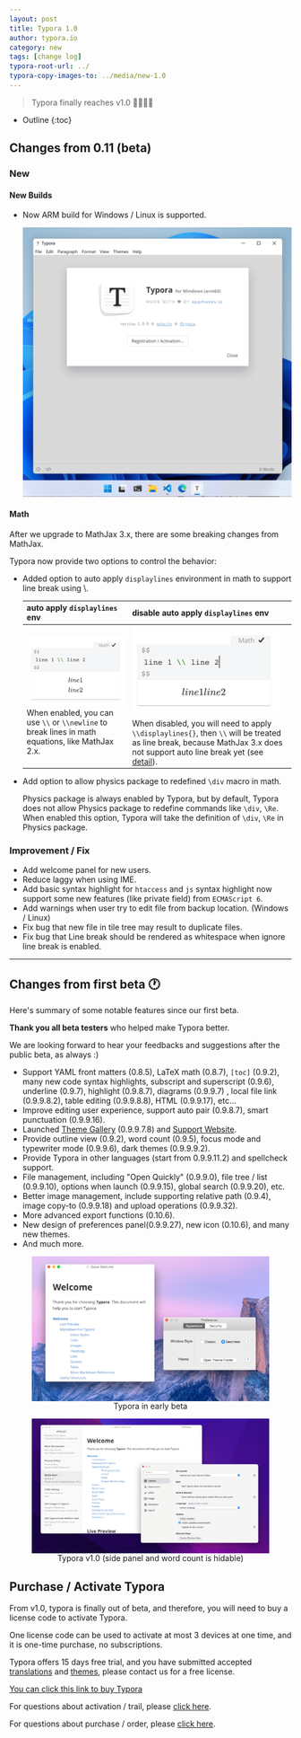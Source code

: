 ```yaml
---
layout: post
title: Typora 1.0
author: typora.io
category: new
tags: [change log]
typora-root-url: ../
typora-copy-images-to: ../media/new-1.0
---
```




> Typora finally reaches v1.0 🎉🎉🎉🎉

* Outline
{:toc}


## Changes from 0.11 (beta)

### New

#### New Builds

- Now ARM build for Windows / Linux is supported.

  <img src="/media/new-1.0/Screen Shot 2021-11-23 at 23.42.00.png" alt="Screen Shot 2021-11-23 at 23.42.00" style="zoom:50%;" />

#### Math

After we upgrade to MathJax 3.x, there are some breaking changes from MathJax. 

Typora now provide two options to control the behavior:

- Added option to auto apply `displaylines` environment in math to support line break using \\.

  | auto apply `displaylines` env                                | disable auto apply `displaylines` env                        |
  | ------------------------------------------------------------ | ------------------------------------------------------------ |
  | <img src="/media/new-1.0/Screen Shot 2021-11-23 at 23.34.06.png" alt="Screen Shot 2021-11-23 at 23.34.06" style="zoom:50%;" /><br />When enabled, you can use `\\` or `\\newline` to break lines in math equations, like MathJax 2.x. | <img src="/media/new-1.0/Screen Shot 2021-11-23 at 23.34.59.png" alt="Screen Shot 2021-11-23 at 23.34.59" style="zoom:50%;" /><br />When disabled, you will need to apply `\\displaylines{}`, then `\\` will be treated as line break, because MathJax 3.x does not support auto line break yet (see [detail](https://github.com/mathjax/MathJax/issues/2312)). |

- Add option to allow physics package to redefined `\div` macro in math.

  Physics package is always enabled by Typora, but by default, Typora does not allow Physics package to redefine commands like `\div`, `\Re`. When enabled this option, Typora will take the definition of  `\div`, `\Re` in Physics package.

### Improvement / Fix

- Add welcome panel for new users.
- Reduce laggy when using IME.
- Add basic syntax highlight for `htaccess` and `js` syntax highlight now support some new features (like private field) from `ECMAScript 6`.
- Add warnings when user try to edit file from backup location. (Windows / Linux)
- Fix bug that new file in tile tree may result to duplicate files.
- Fix bug that Line break should be rendered as whitespace when ignore line break is enabled.

---

## Changes from first beta 🕐

Here's summary of some notable features since our first beta. 

**Thank you all beta testers** who helped make Typora better. 

We are looking forward to hear your feedbacks and suggestions after the public beta, as always :)

- Support YAML front matters (0.8.5), LaTeX math (0.8.7), `[toc]` (0.9.2), many new code syntax highlights, subscript and superscript (0.9.6), underline (0.9.7), highlight (0.9.8.7), diagrams (0.9.9.7) , local file link (0.9.9.8.2), table editing (0.9.9.8.8), HTML (0.9.9.17), etc...
- Improve editing user experience, support auto pair (0.9.8.7), smart punctuation (0.9.9.16).
- Launched [Theme Gallery](https://theme.typora.io) (0.9.9.7.8) and [Support Website](https://support.typora.io/).
- Provide outline view (0.9.2), word count (0.9.5), focus mode and typewriter mode (0.9.9.6), dark themes (0.9.9.9.2).
- Provide Typora in other languages (start from 0.9.9.11.2) and spellcheck support.
- File management, including "Open Quickly" (0.9.9.0), file tree / list (0.9.9.10), options when launch (0.9.9.15), global search (0.9.9.20), etc.
- Better image management, include supporting relative path (0.9.4), image copy-to (0.9.9.18) and upload operations (0.9.9.32).
- More advanced export functions (0.10.6).
- New design of preferences panel(0.9.9.27), new icon (0.10.6), and many new themes.
- And much more.

<figure style="text-align:center;">
    <img src="/media/new-1.0/CCHiRYKUAAA9LIc.png" style="zoom:50%;display:inline-block;vertical-align:middle;"/>
     <figcaption>Typora in early beta</figcaption>
</figure>
<figure style="text-align:center;">
    <img src="/media/new-1.0/Screen Shot 2021-11-23 at 23.30.26.png" style="zoom:50%;display:inline-block;vertical-align:middle;"/>
     <figcaption>Typora v1.0 (side panel and word count is hidable)</figcaption>
</figure>




## Purchase / Activate Typora

From v1.0, typora is finally out of beta, and therefore, you will need to buy a license code to activate Typora. 

One license code can be used to activate at most 3 devices at one time, and it is one-time purchase, no subscriptions.

Typora offers 15 days free trial, and you have submitted accepted [translations](https://github.com/typora/Typora-i18n) and [themes](https://github.com/typora/typora-theme-gallery), please contact us for a free license.

[You can click this link to buy Typora](https://store.typora.io)

For questions about activation / trail, please [click here](/activation).

For questions about purchase / order, please [click here](/purchase).

